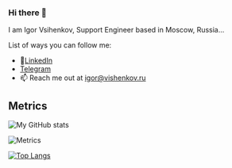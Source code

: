 ### Hi there 👋

I am Igor Vsihenkov, Support Engineer based in Moscow, Russia...


List of ways you can follow me:

- :man:[LinkedIn](https://linkedin.com/in/igor-vishenkov-69a5741b/)
- [Telegram](https://t.me/vishenkov)
- :mailbox: Reach me out at igor@vishenkov.ru

## Metrics

![My GitHub stats](https://github-readme-stats.vercel.app/api?username=Ingvar78&theme=dark&show_icons=true&count_private=true)

![Metrics](https://metrics.lecoq.io/Ingvar78?template=classic&base.indepth=false&base.hireable=false&config.timezone=Europe%2FMoscow)

[![Top Langs](https://github-readme-stats.vercel.app/api/top-langs/?username=Ingvar78&layout=compact&theme=vision-friendly-dark)](https://github.com/anuraghazra/github-readme-stats)
